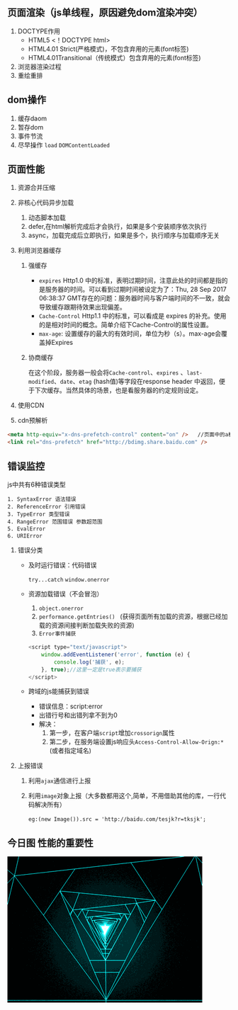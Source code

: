 ## 页面渲染（js单线程，原因避免dom渲染冲突）

1. DOCTYPE作用
    - HTML5 <！DOCTYPE html>
    - HTML4.01 Strict(严格模式)，不包含弃用的元素(font标签)
    - HTML4.01Transitional（传统模式）包含弃用的元素(font标签)
2. 浏览器渲染过程
3. 重绘重排

## dom操作

1. 缓存daom
2. 暂存dom
3. 事件节流
4. 尽早操作 `load` `DOMContentLoaded`

## 页面性能

1. 资源合并压缩
2. 非核心代码异步加载
    1. 动态脚本加载
    2. defer,在html解析完成后才会执行，如果是多个安装顺序依次执行
    3. async，加载完成后立即执行，如果是多个，执行顺序与加载顺序无关

3. 利用浏览器缓存

    1. 强缓存
        - `expires` Http1.0 中的标准，表明过期时间，注意此处的时间都是指的是服务器的时间。可以看到过期时间被设定为了：Thu, 28 Sep 2017 06:38:37 GMT存在的问题：服务器时间与客户端时间的不一致，就会导致缓存跟期待效果出现偏差。
        - `Cache-Control`  Http1.1 中的标准，可以看成是 expires 的补充。使用的是相对时间的概念。简单介绍下Cache-Control的属性设置。
        - `max-age`: 设置缓存的最大的有效时间，单位为秒（s）。max-age会覆盖掉Expires
    2. 协商缓存

         在这个阶段，服务器一般会将`Cache-control`、`expires` 、`last-modified`、`date`、`etag` (hash值)等字段在response header 中返回，便于下次缓存。当然具体的场景，也是看服务器的约定规则设定。
4. 使用CDN
5. cdn预解析

```html
<meta http-equiv="x-dns-prefetch-control" content="on" />   //页面中的a标签一般会自动预解析，若是https协议，默认关闭dns预解析，这里强制预解析
<link rel="dns-prefetch" href="http://bdimg.share.baidu.com" />
```

## 错误监控

js中共有6种错误类型

    1. SyntaxError 语法错误
    2. ReferenceError 引用错误
    3. TypeError 类型错误
    4. RangeError 范围错误 参数超范围
    5. EvalError
    6. URIError


1. 错误分类
    - 及时运行错误：代码错误

        `try...catch`    `window.onerror`

    - 资源加载错误（不会冒泡）

        1. `object.onerror`
        2. `performance.getEntries() `  (获得页面所有加载的资源，根据已经加载的资源间接判断加载失败的资源)
        3. `Error事件捕获`

        ```js
        <script type="text/javascript">
            window.addEventListener('error', function (e) {
                console.log('捕获', e);
            }, true);//这里一定是true表示要捕获
        </script>
        ```
    - 跨域的js能捕获到错误
        - 错误信息：script:error
        - 出错行号和出错列拿不到为0
        - 解决：
            1. 第一步，在客户端`script`增加`crossorign`属性
            2. 第二步，在服务端设置js响应头`Access-Control-Allow-Orign:*`(或者指定域名)

2. 上报错误
    1. 利用`ajax`通信进行上报
    2. 利用`image`对象上报（大多数都用这个,简单，不用借助其他的库，一行代码解决所有）

        `eg:(new Image()).src = 'http://baidu.com/tesjk?r=tksjk';`


## 今日图 性能的重要性
![ewewwe.gif](../images/ewewwe.gif)
